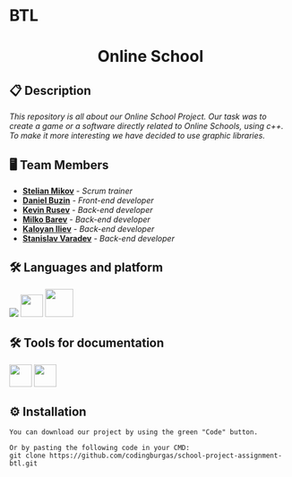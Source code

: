 # BTL
<h1 align="center">Online School</h1>

## 📋 Description    
*This repository is all about our Online School Project. Our task was to create a game or a software directly related to Online Schools, using c++. To make it more interesting we have decided to use graphic libraries.* 

## 🖥 Team Members
* <a href="https://github.com/IKKuzmova21">**Stelian Mikov**</a> - *Scrum trainer*
* <a href="https://github.com/IKKuzmova21">**Daniel Buzin**</a> - *Front-end developer* 
* <a href="https://github.com/IKKuzmova21">**Kevin Rusev**</a> - *Back-end developer* 
* <a href="https://github.com/IKKuzmova21">**Milko Barev**</a> - *Back-end developer*
* <a href="https://github.com/IKKuzmova21">**Kaloyan Iliev**</a> - *Back-end developer*
* <a href="https://github.com/IKKuzmova21">**Stanislav Varadev**</a> - *Back-end developer* 

## 🛠️ Languages and platform

<p align="left"> 
  <img src="https://img.icons8.com/color/48/000000/c-plus-plus-logo.png"/>
  <img src="https://upload.wikimedia.org/wikipedia/commons/thumb/5/59/Visual_Studio_Icon_2019.svg/1024px-Visual_Studio_Icon_2019.svg.png" width = "40px"/>
  <img src="https://cdn.worldvectorlogo.com/logos/github-icon.svg" width = "50px"/>
</p>

## 🛠️ Tools for documentation
  <img src="https://cdn.worldvectorlogo.com/logos/powerpoint-2.svg" width = "40px"/> <img src="https://cdn.worldvectorlogo.com/logos/word-1.svg" width = "40px"/>
  
## ⚙ Installation
```
You can download our project by using the green "Code" button.

Or by pasting the following code in your CMD:
git clone https://github.com/codingburgas/school-project-assignment-btl.git
